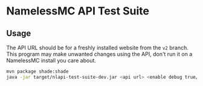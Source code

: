 # NamelessMC API Test Suite

## Usage
The API URL should be for a freshly installed website from the `v2` branch. This program may make unwanted changes 
using the API, don't run it on a NamelessMC install you care about.
```sh
mvn package shade:shade
java -jar target/nlapi-test-suite-dev.jar <api url> <enable debug true/false>
```